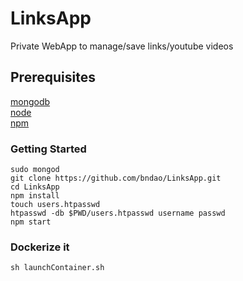 # LinksApp

Private WebApp to manage/save links/youtube videos

## Prerequisites

[mongodb](https://www.mongodb.com/download-center?jmp=nav#community)  
[node](https://nodejs.org/en/)  
[npm](https://www.npmjs.com/package/npm)

### Getting Started

`sudo mongod`  
`git clone https://github.com/bndao/LinksApp.git`  
`cd LinksApp`  
`npm install`  
`touch users.htpasswd`  
`htpasswd -db $PWD/users.htpasswd username passwd`  
`npm start`

### Dockerize it

`sh launchContainer.sh`  
